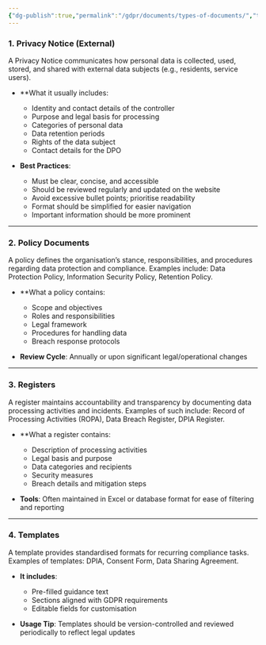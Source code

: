 ```yaml
---
{"dg-publish":true,"permalink":"/gdpr/documents/types-of-documents/","title":["Types of Documents"]}
---
```


### 1. **Privacy Notice (External)**

A Privacy Notice communicates how personal data is collected, used, stored, and shared with external data subjects (e.g., residents, service users).

- **What it usually includes:
    - Identity and contact details of the controller
    - Purpose and legal basis for processing
    - Categories of personal data
    - Data retention periods
    - Rights of the data subject
    - Contact details for the DPO

- **Best Practices**:
    - Must be clear, concise, and accessible
    - Should be reviewed regularly and updated on the website
    - Avoid excessive bullet points; prioritise readability
    - Format should be simplified for easier navigation
    - Important information should be more prominent

---

### 2. **Policy Documents**

A policy defines the organisation’s stance, responsibilities, and procedures regarding data protection and compliance. Examples include: Data Protection Policy, Information Security Policy, Retention Policy.

- **What a policy contains:
    - Scope and objectives
    - Roles and responsibilities
    - Legal framework
    - Procedures for handling data
    - Breach response protocols
    
- **Review Cycle**: Annually or upon significant legal/operational changes

---

### 3. **Registers**

A register maintains accountability and transparency by documenting data processing activities and incidents. Examples of such include: Record of Processing Activities (ROPA), Data Breach Register, DPIA Register.

- **What a register contains:
    - Description of processing activities
    - Legal basis and purpose
    - Data categories and recipients
    - Security measures
    - Breach details and mitigation steps
    
- **Tools**: Often maintained in Excel or database format for ease of filtering and reporting

---

### 4. **Templates**

A template provides standardised formats for recurring compliance tasks. Examples of templates: DPIA, Consent Form, Data Sharing Agreement.

- **It includes**:
    - Pre-filled guidance text
    - Sections aligned with GDPR requirements
    - Editable fields for customisation
    
- **Usage Tip**: Templates should be version-controlled and reviewed periodically to reflect legal updates

